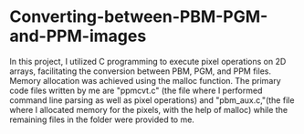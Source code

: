 # Converting-between-PBM-PGM-and-PPM-images

In this project, I utilized C programming to execute pixel operations on 2D arrays, facilitating the conversion between PBM, PGM, and PPM files. Memory allocation was achieved using the malloc function. The primary code files written by me are "ppmcvt.c" (the file where I performed command line parsing as well as pixel operations) and "pbm_aux.c,"(the file where I allocated memory for the pixels, with the help of malloc) while the remaining files in the folder were provided to me.

